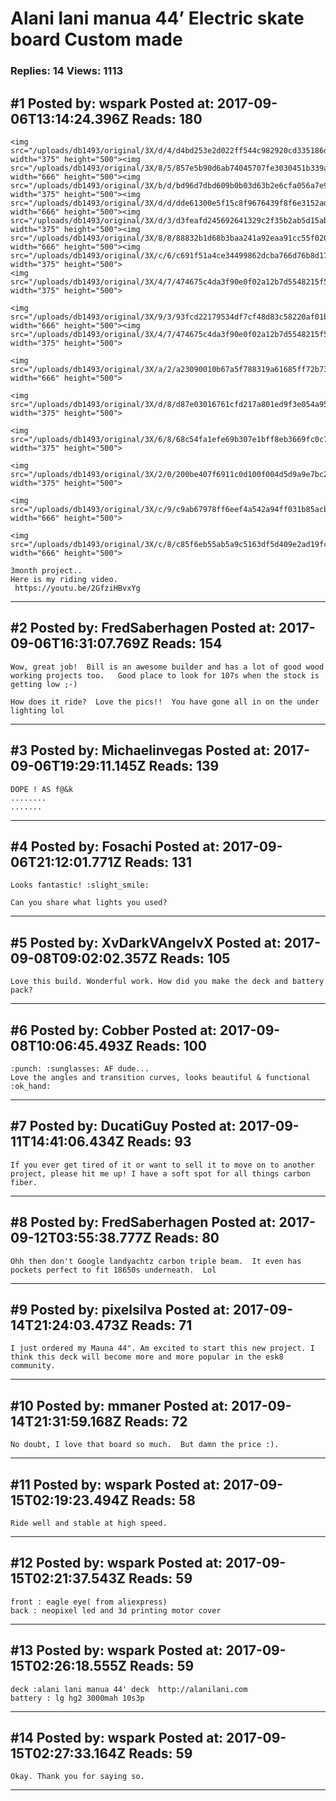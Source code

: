 # Alani lani manua 44&rsquo; Electric skate board Custom made

### Replies: 14 Views: 1113

## \#1 Posted by: wspark Posted at: 2017-09-06T13:14:24.396Z Reads: 180

```
<img src="/uploads/db1493/original/3X/d/4/d4bd253e2d022ff544c982920cd335186da5e37c.jpg" width="375" height="500"><img src="/uploads/db1493/original/3X/8/5/857e5b90d6ab74045707fe3030451b339a3c3b4e.jpg" width="666" height="500"><img src="/uploads/db1493/original/3X/b/d/bd96d7dbd609b0b03d63b2e6cfa056a7e9cecb8c.jpg" width="375" height="500"><img src="/uploads/db1493/original/3X/d/d/dde61300e5f15c8f9676439f8f6e3152ad675d78.jpg" width="666" height="500"><img src="/uploads/db1493/original/3X/d/3/d3feafd245692641329c2f35b2ab5d15ab38206e.jpg" width="375" height="500"><img src="/uploads/db1493/original/3X/8/8/88832b1d68b3baa241a92eaa91cc55f020d3cb0e.jpg" width="666" height="500"><img src="/uploads/db1493/original/3X/c/6/c691f51a4ce34499862dcba766d76b8d17b1b462.jpg" width="375" height="500">
<img src="/uploads/db1493/original/3X/4/7/474675c4da3f90e0f02a12b7d5548215f5e80fd8.jpg" width="375" height="500">

<img src="/uploads/db1493/original/3X/9/3/93fcd22179534df7cf48d83c58220af01bbcf45d.jpg" width="666" height="500"><img src="/uploads/db1493/original/3X/4/7/474675c4da3f90e0f02a12b7d5548215f5e80fd8.jpg" width="375" height="500">

<img src="/uploads/db1493/original/3X/a/2/a23090010b67a5f788319a61685ff72b736dba65.jpg" width="666" height="500">

<img src="/uploads/db1493/original/3X/d/8/d87e03016761cfd217a801ed9f3e054a95f40426.jpg" width="375" height="500">

<img src="/uploads/db1493/original/3X/6/8/68c54fa1efe69b307e1bff8eb3669fc0c7a9938f.jpg" width="375" height="500">

<img src="/uploads/db1493/original/3X/2/0/200be407f6911c0d100f004d5d9a9e7bc29b8cbe.jpg" width="375" height="500">

<img src="/uploads/db1493/original/3X/c/9/c9ab67978ff6eef4a542a94ff031b85acb779cc3.jpg" width="666" height="500">

<img src="/uploads/db1493/original/3X/c/8/c85f6eb55ab5a9c5163df5d409e2ad19fce22e26.jpg" width="666" height="500">

3month project..
Here is my riding video.
 https://youtu.be/2GfziHBvxYg
```

---
## \#2 Posted by: FredSaberhagen Posted at: 2017-09-06T16:31:07.769Z Reads: 154

```
Wow, great job!  Bill is an awesome builder and has a lot of good wood working projects too.   Good place to look for 107s when the stock is getting low ;-)

How does it ride?  Love the pics!!  You have gone all in on the under lighting lol
```

---
## \#3 Posted by: Michaelinvegas Posted at: 2017-09-06T19:29:11.145Z Reads: 139

```
DOPE ! AS f@&k
........
.......
```

---
## \#4 Posted by: Fosachi Posted at: 2017-09-06T21:12:01.771Z Reads: 131

```
Looks fantastic! :slight_smile:

Can you share what lights you used?
```

---
## \#5 Posted by: XvDarkVAngelvX Posted at: 2017-09-08T09:02:02.357Z Reads: 105

```
Love this build. Wonderful work. How did you make the deck and battery pack?
```

---
## \#6 Posted by: Cobber Posted at: 2017-09-08T10:06:45.493Z Reads: 100

```
:punch: :sunglasses: AF dude...
Love the angles and transition curves, looks beautiful & functional :ok_hand:
```

---
## \#7 Posted by: DucatiGuy Posted at: 2017-09-11T14:41:06.434Z Reads: 93

```
If you ever get tired of it or want to sell it to move on to another project, please hit me up! I have a soft spot for all things carbon fiber.
```

---
## \#8 Posted by: FredSaberhagen Posted at: 2017-09-12T03:55:38.777Z Reads: 80

```
Ohh then don't Google landyachtz carbon triple beam.  It even has pockets perfect to fit 18650s underneath.  Lol
```

---
## \#9 Posted by: pixelsilva Posted at: 2017-09-14T21:24:03.473Z Reads: 71

```
I just ordered my Mauna 44". Am excited to start this new project. I think this deck will become more and more popular in the esk8 community.
```

---
## \#10 Posted by: mmaner Posted at: 2017-09-14T21:31:59.168Z Reads: 72

```
No doubt, I love that board so much.  But damn the price :).
```

---
## \#11 Posted by: wspark Posted at: 2017-09-15T02:19:23.494Z Reads: 58

```
Ride well and stable at high speed.
```

---
## \#12 Posted by: wspark Posted at: 2017-09-15T02:21:37.543Z Reads: 59

```
front : eagle eye( from aliexpress)
back : neopixel led and 3d printing motor cover
```

---
## \#13 Posted by: wspark Posted at: 2017-09-15T02:26:18.555Z Reads: 59

```
deck :alani lani manua 44' deck  http://alanilani.com
battery : lg hg2 3000mah 10s3p
```

---
## \#14 Posted by: wspark Posted at: 2017-09-15T02:27:33.164Z Reads: 59

```
Okay. Thank you for saying so.
```

---
